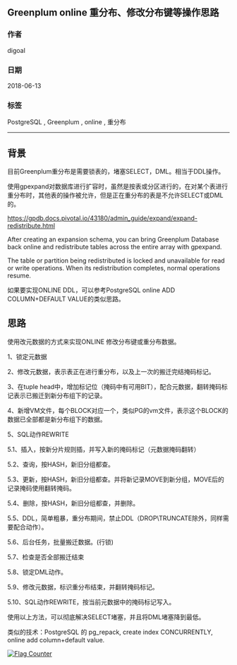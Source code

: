 ## Greenplum online 重分布、修改分布键等操作思路    
                                                           
### 作者                                                           
digoal                                                           
                                                           
### 日期                                                           
2018-06-13                                                         
                                                           
### 标签                                                           
PostgreSQL , Greenplum , online , 重分布   
                                                           
----                                                           
                                                           
## 背景       
目前Greenplum重分布是需要锁表的，堵塞SELECT，DML。相当于DDL操作。    
  
使用gpexpand对数据库进行扩容时，虽然是按表或分区进行的，在对某个表进行重分布时，其他表的操作被允许，但是正在重分布的表是不允许SELECT或DML的。  
  
https://gpdb.docs.pivotal.io/43180/admin_guide/expand/expand-redistribute.html  
  
After creating an expansion schema, you can bring Greenplum Database back online and redistribute tables across the entire array with gpexpand.  
  
The table or partition being redistributed is locked and unavailable for read or write operations. When its redistribution completes, normal operations resume.  
  
如果要实现ONLINE DDL，可以参考PostgreSQL online ADD COLUMN+DEFAULT VALUE的类似思路。  
  
## 思路  
  
使用改元数据的方式来实现ONLINE 修改分布键或重分布数据。  
  
1、锁定元数据  
  
2、修改元数据，表示表正在进行重分布，以及上一次的搬迁完结掩码标记。  
  
3、在tuple head中，增加标记位（掩码中有可用BIT），配合元数据，翻转掩码标记表示已搬迁到新分布组下的记录。   
  
4、新增VM文件，每个BLOCK对应一个，类似PG的vm文件，表示这个BLOCK的数据已全部都是新分布组下的数据。  
  
5、SQL动作REWRITE  
  
5\.1、插入，按新分片规则插，并写入新的掩码标记（元数据掩码翻转）  
  
5\.2、查询，按HASH，新旧分组都查。  
  
5\.3、更新，按HASH，新旧分组都查。并将新记录MOVE到新分组，MOVE后的记录掩码使用翻转掩码。  
  
5\.4、删除，按HASH，新旧分组都查，并删除。  
  
5\.5、DDL，简单粗暴，重分布期间，禁止DDL（DROP\TRUNCATE除外，同样需要配合动作）。  
  
5\.6、后台任务，批量搬迁数据。(行锁)  
  
5\.7、检查是否全部搬迁结束  
  
5\.8、锁定DML动作。  
  
5\.9、修改元数据，标识重分布结束，并翻转掩码标记。  
  
5\.10、SQL动作REWRITE，按当前元数据中的掩码标记写入。  
  
使用以上方法，可以彻底解决SELECT堵塞，并且将DML堵塞降到最低。  
  
类似的技术：PostgreSQL 的 pg_repack, create index CONCURRENTLY, online add column+default value.  
    
  
<a rel="nofollow" href="http://info.flagcounter.com/h9V1"  ><img src="http://s03.flagcounter.com/count/h9V1/bg_FFFFFF/txt_000000/border_CCCCCC/columns_2/maxflags_12/viewers_0/labels_0/pageviews_0/flags_0/"  alt="Flag Counter"  border="0"  ></a>  
  
